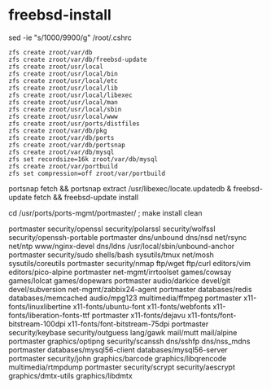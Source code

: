 # freebsd-install

sed -ie "s/1000/9900/g" /root/.cshrc

    zfs create zroot/var/db
    zfs create zroot/var/db/freebsd-update
    zfs create zroot/usr/local
    zfs create zroot/usr/local/bin
    zfs create zroot/usr/local/etc
    zfs create zroot/usr/local/lib
    zfs create zroot/usr/local/libexec
    zfs create zroot/usr/local/man
    zfs create zroot/usr/local/sbin
    zfs create zroot/usr/local/www
    zfs create zroot/usr/ports/distfiles
    zfs create zroot/var/db/pkg
    zfs create zroot/var/db/ports
    zfs create zroot/var/db/portsnap
    zfs create zroot/var/db/mysql
    zfs set recordsize=16k zroot/var/db/mysql
    zfs create zroot/var/portbuild
    zfs set compression=off zroot/var/portbuild


portsnap fetch && portsnap extract 
/usr/libexec/locate.updatedb &
freebsd-update fetch && freebsd-update install

cd /usr/ports/ports-mgmt/portmaster/ ; make install clean 

portmaster security/openssl security/polarssl security/wolfssl security/openssh-portable 
portmaster dns/unbound dns/nsd net/rsync net/ntp www/nginx-devel dns/ldns
/usr/local/sbin/unbound-anchor
portmaster security/sudo shells/bash sysutils/tmux net/mosh sysutils/coreutils
portmaster security/nmap ftp/wget ftp/curl editors/vim editors/pico-alpine 
portmaster net-mgmt/irrtoolset games/cowsay games/lolcat games/dopewars
portmaster audio/darkice devel/git devel/subversion net-mgmt/zabbix24-agent
portmaster databases/redis databases/memcached audio/mpg123 multimedia/ffmpeg
portmaster x11-fonts/linuxlibertine x11-fonts/ubuntu-font x11-fonts/webfonts x11-fonts/liberation-fonts-ttf
portmaster x11-fonts/dejavu x11-fonts/font-bitstream-100dpi x11-fonts/font-bitstream-75dpi
portmaster security/keybase security/outguess lang/gawk mail/mutt mail/alpine
portmaster graphics/optipng security/scanssh dns/sshfp dns/nss_mdns
portmaster databases/mysql56-client databases/mysql56-server 
portmaster security/john graphics/barcode graphics/libqrencode multimedia/rtmpdump
portmaster security/scrypt security/aescrypt graphics/dmtx-utils graphics/libdmtx
